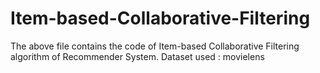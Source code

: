 # Item-based-Collaborative-Filtering

The above file contains the code of Item-based Collaborative Filtering algorithm of Recommender System.
Dataset used : movielens
